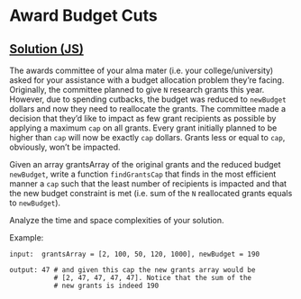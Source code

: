 # Award Budget Cuts

## [Solution (JS)](./solution.js)

The awards committee of your alma mater (i.e. your college/university) asked for your assistance with a budget allocation problem they’re facing. Originally, the committee planned to give `N` research grants this year. However, due to spending cutbacks, the budget was reduced to `newBudget` dollars and now they need to reallocate the grants. The committee made a decision that they’d like to impact as few grant recipients as possible by applying a maximum `cap` on all grants. Every grant initially planned to be higher than `cap` will now be exactly `cap` dollars. Grants less or equal to `cap`, obviously, won’t be impacted.

Given an array grantsArray of the original grants and the reduced budget `newBudget`, write a function `findGrantsCap` that finds in the most efficient manner a `cap` such that the least number of recipients is impacted and that the new budget constraint is met (i.e. sum of the `N` reallocated grants equals to `newBudget`).

Analyze the time and space complexities of your solution.

Example:

```
input:  grantsArray = [2, 100, 50, 120, 1000], newBudget = 190

output: 47 # and given this cap the new grants array would be
           # [2, 47, 47, 47, 47]. Notice that the sum of the
           # new grants is indeed 190
```
